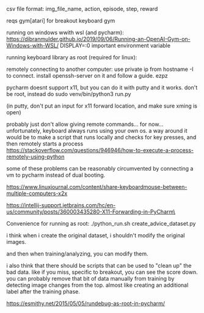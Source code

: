csv file format:
img_file_name, action, episode, step, reward

reqs
gym[atari] for breakout
keyboard
gym

running on windows wwith wsl (and pycharm):
https://dibranmulder.github.io/2019/09/06/Running-an-OpenAI-Gym-on-Windows-with-WSL/
DISPLAY=:0 important environment variable

running keyboard library as root (required for linux):

remotely connecting to another computer:
use private ip from hostname -I to connect. install openssh-server on it and follow a guide. ezpz

pycharm doesnt support x11, but you can do it with putty and it works. don't
be root, instead do sudo venv/bin/python3 run.py

(in putty, don't put an input for x11 forward location, and make sure xming is open)

probably just don't allow giving remote commands... for now...
unfortunately, keyboard always runs using your own os. a way around it
would be to make a script that runs locally and checks for key presses,
and then remotely starts a process
https://stackoverflow.com/questions/946946/how-to-execute-a-process-remotely-using-python

some of these problems can be reasonably circumvented by connecting
a vm to pycharm instead of dual booting.

https://www.linuxjournal.com/content/share-keyboardmouse-between-multiple-computers-x2x

https://intellij-support.jetbrains.com/hc/en-us/community/posts/360003435280-X11-Forwarding-in-PyCharm\

Convenience for running as root:
./python_run.sh create_advice_dataset.py 

i think when i create the original dataset, i shouldn't modify the original images.

and then when training/analyzing, you can modify them.

i also think that there should be scripts that can be used to "clean up" the bad data. like if you miss,
specific to breakout, you can see the score down. you can probably remove that bit of data manually
from training by detecting image changes from the top. almost like creating an additional label after the
training phase.

https://esmithy.net/2015/05/05/rundebug-as-root-in-pycharm/

